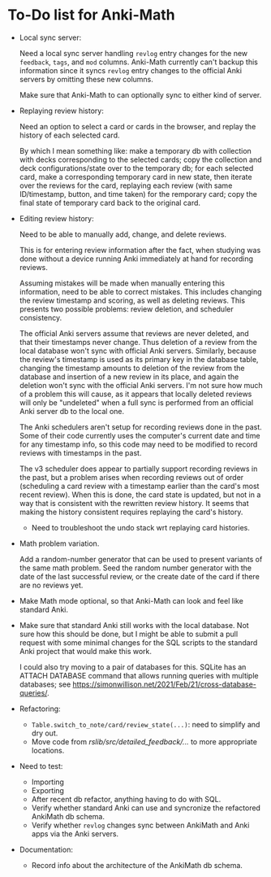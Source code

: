 # To-Do list for Anki-Math

- Local sync server:

  Need a local sync server handling `revlog` entry changes for the new
  `feedback`, `tags`, and `mod` columns. Anki-Math currently can't backup this
  information since it syncs `revlog` entry changes to the official Anki
  servers by omitting these new columns.

  Make sure that Anki-Math to can optionally sync to either kind of server.

- Replaying review history:

  Need an option to select a card or cards in the browser, and replay the
  history of each selected card.

  By which I mean something like: make a temporary db with collection with
  decks corresponding to the selected cards; copy the collection and deck
  configurations/state over to the temporary db; for each selected card, make a
  corresponding temporary card in new state, then iterate over the reviews for
  the card, replaying each review (with same ID/timestamp, button, and time
  taken) for the remporary card; copy the final state of temporary card back to
  the original card.

- Editing review history:

  Need to be able to manually add, change, and delete reviews.

  This is for entering review information after the fact, when studying was
  done without a device running Anki immediately at hand for recording reviews.

  Assuming mistakes will be made when manually entering this information, need
  to be able to correct mistakes. This includes changing the review timestamp
  and scoring, as well as deleting reviews. This presents two possible
  problems: review deletion, and scheduler consistency.

  The official Anki servers assume that reviews are never deleted, and that
  their timestamps never change. Thus deletion of a review from the local
  database won't sync with official Anki servers. Similarly, because the
  review's timestamp is used as its primary key in the database table, changing
  the timestamp amounts to deletion of the review from the database and
  insertion of a new review in its place, and again the deletion won't sync
  with the official Anki servers. I'm not sure how much of a problem this will
  cause, as it appears that locally deleted reviews will only be "undeleted"
  when a full sync is performed from an official Anki server db to the local
  one.

  The Anki schedulers aren't setup for recording reviews done in the past.
  Some of their code currently uses the computer's current date and time for
  any timestamp info, so this code may need to be modified to record reviews
  with timestamps in the past.

  The v3 scheduler does appear to partially support recording reviews in the
  past, but a problem arises when recording reviews out of order (scheduling a
  card review with a timestamp earlier than the card's most recent review).
  When this is done, the card state is updated, but not in a way that is
  consistent with the rewritten review history. It seems that making the
  history consistent requires replaying the card's history.

  - Need to troubleshoot the undo stack wrt replaying card histories.

- Math problem variation.

  Add a random-number generator that can be used to present variants of the
  same math problem. Seed the random number generator with the date of the last
  successful review, or the create date of the card if there are no reviews
  yet.

- Make Math mode optional, so that Anki-Math can look and feel like standard Anki.

- Make sure that standard Anki still works with the local database. Not sure
  how this should be done, but I might be able to submit a pull request with
  some minimal changes for the SQL scripts to the standard Anki project that
  would make this work.

  I could also try moving to a pair of databases for this. SQLite has an ATTACH
  DATABASE command that allows running queries with multiple databases; see
  https://simonwillison.net/2021/Feb/21/cross-database-queries/.

- Refactoring:
  - `Table.switch_to_note/card/review_state(...)`: need to simplify and dry out.
  - Move code from *rslib/src/detailed_feedback/...* to more appropriate
    locations.

- Need to test:
  - Importing
  - Exporting
  - After recent db refactor, anything having to do with SQL.
  - Verify whether standard Anki can use and syncronize the refactored AnkiMath
    db schema.
  - Verify whether `revlog` changes sync between AnkiMath and Anki apps via the
    Anki servers.

- Documentation:
  - Record info about the architecture of the AnkiMath db schema.
